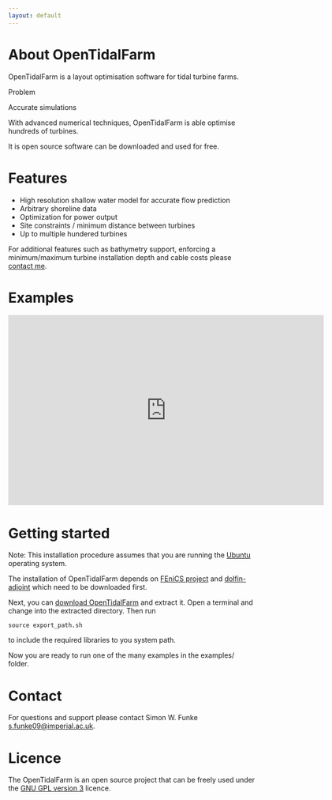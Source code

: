 ```yaml
---
layout: default
---
```


About OpenTidalFarm 
===================
OpenTidalFarm is a layout optimisation software for tidal turbine farms.

Problem 

Accurate simulations

With advanced numerical techniques, OpenTidalFarm is able optimise hundreds of turbines.

It is open source software can be downloaded and used for free.

Features 
========
* High resolution shallow water model for accurate flow prediction
* Arbitrary shoreline data
* Optimization for power output
* Site constraints / minimum distance between turbines
* Up to multiple hundered turbines

For additional features such as bathymetry support, enforcing a minimum/maximum turbine installation depth and cable costs please [contact me](#contact). 
 
Examples
========
<iframe class="youtube-player" type="text/html" width="640" height="385" src="http://www.youtube.com/embed/ng3bbso-vGk" frameborder="0">
</iframe>

Getting started
===============
Note: This installation procedure assumes that you are running the [Ubuntu](http://www.ubuntu.com/) operating system.

The installation of OpenTidalFarm depends on [FEniCS project](http://fenicsproject.org/download/) and [dolfin-adjoint](http://dolfin-adjoint.org/download/index.html)
which need to be downloaded first. 

Next, you can [download OpenTidalFarm](https://github.com/funsim/OpenTidalFarm/zipball/master) and extract it.
Open a terminal and change into the extracted directory.
Then run

`source export_path.sh`

to include the required libraries to you system path.

Now you are ready to run one of the many examples in the examples/ folder.

Contact 
=======
<a id="contact"> </a>
For questions and support please contact Simon W. Funke <s.funke09@imperial.ac.uk>.


Licence
=======
The OpenTidalFarm is an open source project that can be freely used under the 
[GNU GPL version 3](http://www.gnu.org/licenses/gpl.html)
licence.
